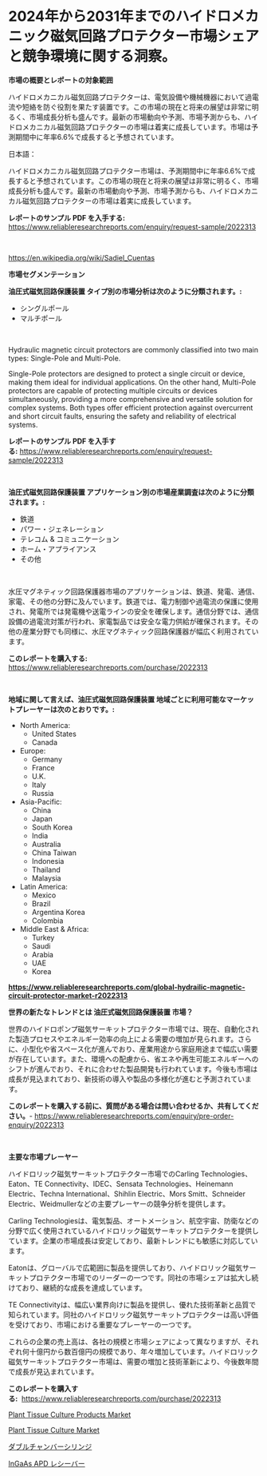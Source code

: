 <p><h1>2024年から2031年までのハイドロメカニック磁気回路プロテクター市場シェアと競争環境に関する洞察。</h1></p><p><strong>市場の概要とレポートの対象範囲</strong></p>
<p><p>ハイドロメカニカル磁気回路プロテクターは、電気設備や機械機器において過電流や短絡を防ぐ役割を果たす装置です。この市場の現在と将来の展望は非常に明るく、市場成長分析も盛んです。最新の市場動向や予測、市場予測からも、ハイドロメカニカル磁気回路プロテクターの市場は着実に成長しています。市場は予測期間中に年率6.6%で成長すると予想されています。</p><p>日本語：</p><p>ハイドロメカニカル磁気回路プロテクター市場は、予測期間中に年率6.6%で成長すると予想されています。この市場の現在と将来の展望は非常に明るく、市場成長分析も盛んです。最新の市場動向や予測、市場予測からも、ハイドロメカニカル磁気回路プロテクターの市場は着実に成長しています。</p></p>
<p><strong>レポートのサンプル PDF を入手する:</strong> <a href="https://www.reliableresearchreports.com/enquiry/request-sample/2022313">https://www.reliableresearchreports.com/enquiry/request-sample/2022313</a></p>
<p>&nbsp;</p>
<p><a href="https://en.wikipedia.org/wiki/Sadiel_Cuentas">https://en.wikipedia.org/wiki/Sadiel_Cuentas</a></p>
<p><strong>市場セグメンテーション</strong></p>
<p><strong>油圧式磁気回路保護装置 タイプ別の市場分析は次のように分類されます。:</strong></p>
<p><ul><li>シングルポール</li><li>マルチポール</li></ul></p>
<p>&nbsp;</p>
<p><p>Hydraulic magnetic circuit protectors are commonly classified into two main types: Single-Pole and Multi-Pole. </p><p>Single-Pole protectors are designed to protect a single circuit or device, making them ideal for individual applications. On the other hand, Multi-Pole protectors are capable of protecting multiple circuits or devices simultaneously, providing a more comprehensive and versatile solution for complex systems. Both types offer efficient protection against overcurrent and short circuit faults, ensuring the safety and reliability of electrical systems.</p></p>
<p><strong>レポートのサンプル PDF を入手する:</strong>&nbsp;<a href="https://www.reliableresearchreports.com/enquiry/request-sample/2022313">https://www.reliableresearchreports.com/enquiry/request-sample/2022313</a></p>
<p>&nbsp;</p>
<p><strong> 油圧式磁気回路保護装置 アプリケーション別の市場産業調査は次のように分類されます。:</strong></p>
<p><ul><li>鉄道</li><li>パワー・ジェネレーション</li><li>テレコム & コミュニケーション</li><li>ホーム・アプライアンス</li><li>その他</li></ul></p>
<p>&nbsp;</p>
<p><p>水圧マグネティック回路保護器市場のアプリケーションは、鉄道、発電、通信、家電、その他の分野に及んでいます。鉄道では、電力制御や過電流の保護に使用され、発電所では発電機や送電ラインの安全を確保します。通信分野では、通信設備の過電流対策が行われ、家電製品では安全な電力供給が確保されます。その他の産業分野でも同様に、水圧マグネティック回路保護器が幅広く利用されています。</p></p>
<p><strong>このレポートを購入する:</strong>&nbsp; <a href="https://www.reliableresearchreports.com/purchase/2022313">https://www.reliableresearchreports.com/purchase/2022313</a></p>
<p>&nbsp;</p>
<p><strong>地域に関して言えば、油圧式磁気回路保護装置 地域ごとに利用可能なマーケットプレーヤーは次のとおりです。:</strong></p>
<p><ul>
    <li>
        North America:
        <ul>
            <li>United States</li>
            <li>Canada</li>
        </ul>
    </li>
    <li>
        Europe:
        <ul>
            <li>Germany</li>
            <li>France</li>
            <li>U.K.</li>
            <li>Italy</li>
            <li>Russia</li>
        </ul>
    </li>
    <li>
        Asia-Pacific:
        <ul>
            <li>China</li>
            <li>Japan</li>
            <li>South Korea</li>
            <li>India</li>
            <li>Australia</li>
            <li>China Taiwan</li>
            <li>Indonesia</li>
            <li>Thailand</li>
            <li>Malaysia</li>
        </ul>
    </li>
    <li>
        Latin America:
        <ul>
            <li>Mexico</li>
            <li>Brazil</li>
            <li>Argentina Korea</li>
            <li>Colombia</li>
        </ul>
    </li>
    <li>
        Middle East & Africa:
        <ul>
            <li>Turkey</li>
            <li>Saudi</li>
            <li>Arabia</li>
            <li>UAE</li>
            <li>Korea</li>
        </ul>
    </li>
    </ul></p>
<p><strong><a href="https://www.reliableresearchreports.com/global-hydrailic-magnetic-circuit-protector-market-r2022313">https://www.reliableresearchreports.com/global-hydrailic-magnetic-circuit-protector-market-r2022313</a></strong>&nbsp;</p>
<p><strong>世界の新たなトレンドとは 油圧式磁気回路保護装置 市場？</strong></p>
<p><p>世界のハイドロポンプ磁気サーキットプロテクター市場では、現在、自動化された製造プロセスやエネルギー効率の向上による需要の増加が見られます。さらに、小型化や省スペース化が進んでおり、産業用途から家庭用途まで幅広い需要が存在しています。また、環境への配慮から、省エネや再生可能エネルギーへのシフトが進んでおり、それに合わせた製品開発も行われています。今後も市場は成長が見込まれており、新技術の導入や製品の多様化が進むと予測されています。</p></p>
<p><strong>このレポートを購入する前に、質問がある場合は問い合わせるか、共有してください。</strong>- <a href="https://www.reliableresearchreports.com/enquiry/pre-order-enquiry/2022313">https://www.reliableresearchreports.com/enquiry/pre-order-enquiry/2022313</a></p>
<p>&nbsp;</p>
<p><strong>主要な市場プレーヤー</strong></p>
<p><p>ハイドロリック磁気サーキットプロテクター市場でのCarling Technologies、Eaton、TE Connectivity、IDEC、Sensata Technologies、Heinemann Electric、Techna International、Shihlin Electric、Mors Smitt、Schneider Electric、Weidmullerなどの主要プレーヤーの競争分析を提供します。 </p><p>Carling Technologiesは、電気製品、オートメーション、航空宇宙、防衛などの分野で広く使用されているハイドロリック磁気サーキットプロテクターを提供しています。企業の市場成長は安定しており、最新トレンドにも敏感に対応しています。</p><p>Eatonは、グローバルで広範囲に製品を提供しており、ハイドロリック磁気サーキットプロテクター市場でのリーダーの一つです。同社の市場シェアは拡大し続けており、継続的な成長を達成しています。</p><p>TE Connectivityは、幅広い業界向けに製品を提供し、優れた技術革新と品質で知られています。同社のハイドロリック磁気サーキットプロテクターは高い評価を受けており、市場における重要なプレーヤーの一つです。</p><p>これらの企業の売上高は、各社の規模と市場シェアによって異なりますが、それぞれ何十億円から数百億円の規模であり、年々増加しています。ハイドロリック磁気サーキットプロテクター市場は、需要の増加と技術革新により、今後数年間で成長が見込まれています。</p></p>
<p><strong>このレポートを購入する:</strong>&nbsp;&nbsp;<a href="https://www.reliableresearchreports.com/purchase/2022313">https://www.reliableresearchreports.com/purchase/2022313</a></p>
<p><p><a href="https://github.com/qrkceaah30/Market-Research-Report-List-1/blob/main/plant-tissue-culture-products-market.md">Plant Tissue Culture Products Market</a></p><p><a href="https://github.com/lsapaaep8/Market-Research-Report-List-1/blob/main/plant-tissue-culture-market.md">Plant Tissue Culture Market</a></p><p><a href="https://github.com/MosesSpinka1914/Market-Research-Report-List-2/blob/main/7290847179594.md">ダブルチャンバーシリンジ</a></p><p><a href="https://github.com/RudyBoyer2017/Market-Research-Report-List-2/blob/main/8531054179595.md">InGaAs APD レシーバー</a></p></p>